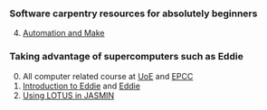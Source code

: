 ### Software carpentry resources for absolutely beginners

4. [Automation and Make](http://swcarpentry.github.io/make-novice/)

### Taking advantage of supercomputers such as Eddie
0. All computer related course at [UoE](https://www.wiki.ed.ac.uk/display/ResearchServices/Courses) and [EPCC](https://www.epcc.ed.ac.uk/online-learning)
1. [Introduction to Eddie](https://www.wiki.ed.ac.uk/display/ResearchServices/Introduction+to+Eddie) and [Eddie](https://www.wiki.ed.ac.uk/display/ResearchServices/Eddie)
2. [Using LOTUS in JASMIN](https://help.jasmin.ac.uk/article/110-lotus-overview)

